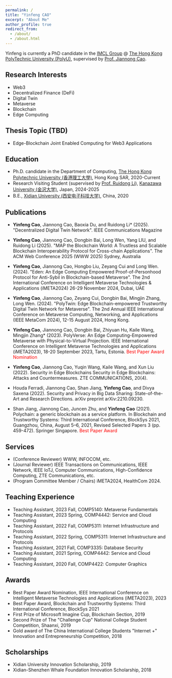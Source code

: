 ```yaml
---
permalink: /
title: "Yinfeng CAO"
excerpt: "About Me"
author_profile: true
redirect_from: 
  - /about/
  - /about.html
---
```


Yinfeng is currently a PhD candidate in the [IMCL Group](https://www4.comp.polyu.edu.hk/~labimcl/index.html) @ [The Hong Kong PolyTechnic University (PolyU)](https://www.polyu.edu.hk/), supervised by [Prof. Jiannong Cao](https://www4.comp.polyu.edu.hk/~csjcao/). 


## Research Interests
* Web3
* Decentralized Finance (DeFi)
* Digital Twin
* Metaverse
* Blockchain
* Edge Computing

## Thesis Topic (TBD)
* Edge-Blockchain Joint Enabled Computing for Web3 Applications

## Education
* Ph.D. candidate in the Department of Computing, [The Hong Kong Polytechnic University (香港理工大學)](https://www.polyu.edu.hk), Hong Kong SAR, 2020-Current
* Research Visiting Student (supervised by [Prof. Ruidong Li](https://sites.google.com/site/liruidong/)), [Kanazawa University (金沢大学)](http://www.kanazawa-u.ac.jp), Japan, 2024-2025 
* B.E., [Xidian University (西安电子科技大学)](https://www.xidian.edu.cn/), China, 2020

## Publications

* **Yinfeng Cao**, Jiannong Cao, Baoxia Du, and Ruidong Li* (2025). "Decentralized Digital Twin Network". IEEE Communications Magazine

* **Yinfeng Cao**, Jiannong Cao, Dongbin Bai, Long Wen, Yang LIU, and Ruidong Li (2025). "MAP the Blockchain World: A Trustless and Scalable Blockchain Interoperability Protocol for Cross-chain Applications". The ACM Web Conference 2025 (WWW 2025) Sydney, Australia 



* **Yinfeng Cao**, Jiannong Cao, Hongbo Liu, Zeyang Cui and Long Wen. (2024). "Eden: An Edge Computing Empowered Proof-of-Personhood Protocol for Anti-Sybil in Blockchain-based Metaverse". The 2nd International Conference on Intelligent Metaverse Technologies & Applications (iMETA2024)
26-29 November 2024, Dubai, UAE

* **Yinfeng Cao**, Jiannong Cao, Zeyang Cui, Dongbin Bai, Mingjin Zhang, Long Wen. (2024). "PolyTwin: Edge Blockchain-empowered
Trustworthy Digital Twin Network for Metaverse". The 2nd Annual IEEE International Conference on Metaverse Computing, Networking, and Applications (IEEE MetaCom 2024), 12-15 August 2024, Hong Kong.

* **Yinfeng Cao**, Jiannong Cao, Dongbin Bai, Zhiyuan Hu, Kaile Wang, Mingjin Zhang* (2023). PolyVerse: An Edge Computing-Empowered Metaverse with Physical-to-Virtual Projection. IEEE International Conference on Intelligent Metaverse Technologies and Applications (iMETA2023), 18-20 September 2023, Tartu, Estonia. <span style="color:red"> Best Paper Award Nomination</span>
* **Yinfeng Cao**, Jiannong Cao, Yuqin Wang, Kaile Wang, and Xun Liu (2022). Security in Edge Blockchains Security in Edge Blockchains: Attacks and Countermeasures. ZTE COMMUNICATIONS, 20(4).
* Houda Ferradi, Jiannong Cao, Shan Jiang, **Yinfeng Cao**, and Divya Saxena (2022). Security and Privacy in Big Data Sharing: State-of-the-Art and Research Directions. arXiv preprint arXiv:2210.09230.
* Shan Jiang, Jiannong Cao, Juncen Zhu, and **Yinfeng Cao** (2021). Polychain: a generic blockchain as a service platform. In Blockchain and Trustworthy Systems: Third International Conference, BlockSys 2021, Guangzhou, China, August 5–6, 2021, Revised Selected Papers 3 (pp. 459-472). Springer Singapore. <span style="color:red"> Best Paper Award </span>


## Services
* (Conference Reviewer) WWW, INFOCOM, etc.
* (Journal Reviewer) IEEE Transactions on Communications, IEEE Network, IEEE IoTJ, Computer Communications, High-Confidence Computing, ZTE Communications, etc.
* (Program Committee Member / Chairs) iMETA2024, HealthCom 2024.

## Teaching Experience
* Teaching Assistant, 2023 Fall, COMP5140: Metaverse Fundamentals
* Teaching Assistant, 2023 Spring, COMP4442: Service and Cloud Computing
* Teaching Assistant, 2022 Fall, COMP5311: Internet Infrastructure and Protocols
* Teaching Assistant, 2022 Spring, COMP5311: Internet Infrastructure and Protocols
* Teaching Assistant, 2021 Fall, COMP3335: Database Security
* Teaching Assistant, 2021 Spring, COMP4442: Service and Cloud Computing
* Teaching Assistant, 2020 Fall, COMP4422: Computer Graphics


## Awards
* Best Paper Award Nomination, IEEE International Conference on Intelligent Metaverse Technologies and Applications (iMETA2023), 2023
* Best Paper Award, Blockchain and Trustworthy Systems: Third International Conference, BlockSys 2021
* First Prize of Microsoft Imagine Cup, Blockchain Section, 2019
* Second Prize of The "Challenge Cup" National College Student Competition, Shaanxi, 2019
* Gold award of The China International College Students "Internet +" Innovation and Entrepreneurship Competition, 2018

## Scholarships
* Xidian University Innovation Scholarship, 2019
* Xidian-Shenzhen Whale Foundation Innovation Scholarship, 2018